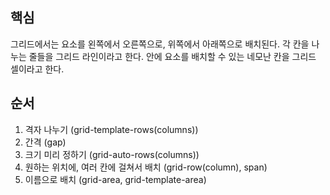 ## 핵심
그리드에서는 요소를 왼쪽에서 오른쪽으로, 위쪽에서 아래쪽으로 배치된다. 각 칸을 나누는 줄들을 그리드 라인이라고 한다. 안에 요소를 배치할 수 있는 네모난 칸을 그리드 셀이라고 한다.

## 순서
1. 격자 나누기 (grid-template-rows(columns))
2. 간격 (gap)
3. 크기 미리 정하기 (grid-auto-rows(columns))
4. 원하는 위치에, 여러 칸에 걸쳐서 배치 (grid-row(column), span)
5. 이름으로 배치 (grid-area, grid-template-area)
